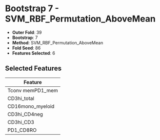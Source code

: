# Bootstrap 7 - SVM_RBF_Permutation_AboveMean

- **Outer Fold**: 39
- **Bootstrap**: 7
- **Method**: SVM_RBF_Permutation_AboveMean
- **Fold Seed**: 86
- **Features Selected**: 6

## Selected Features

| Feature |
|---------|
| Tconv memPD1_mem |
| CD3hi_total |
| CD16mono_myeloid |
| CD3hi_CD4neg |
| CD3hi_CD3 |
| PD1_CD8RO |
